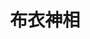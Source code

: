 ---
title:          布衣神相
slug:           ftf

names:
  english:      Face to Fate
  previous:
genre:          古裝
episodes:       30
broadcast:
  start:        2006-08-28
  end:          2006-09-28
producer:       關永忠
starring:       林文龍、林峯、楊怡、<mark>李施嬅</mark>

synopsis:       江湖規定，黑白兩道每五年須各派五位高手參加金印之戰，哪一方勝了就掌管江湖五年。大戰舉行在即，白道的高手竟陸續遭人暗殺；精通武功和相術的李布衣（林文龍）肩負起再覓高手的重任。衣不斷受到受聘於黑道的神醫賴藥兒（林峯）阻撓，兒其後更受天慾宮宮主哥舒天（駱應鈞）所托，要置衣於死地。原來天乃李布衣失蹤多年的師兄，他當年因相信魔長道消而投靠天慾宮。爲了白道，爲了清理門戶，爲了打破魔長道消的宿命，衣無可避免要跟兒決一死戰！

characters:
  -
    fullname:       嫣夜來
    altname:        玉芙蓉
    age:            20
    identity:       經營悅來客棧
    appearance:     5-30
---